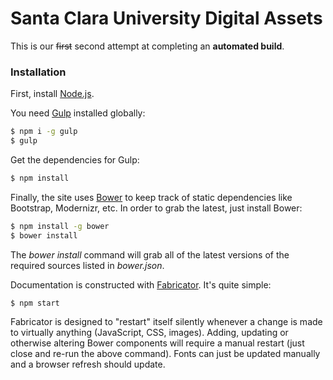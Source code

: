 # Santa Clara University Digital Assets

This is our ~~first~~ second attempt at completing an **automated build**.

### Installation

First, install [Node.js](http://nodejs.org/).

You need [Gulp](http://gulpjs.com/) installed globally:

```sh
$ npm i -g gulp
$ gulp
```

Get the dependencies for Gulp:

```sh
$ npm install
```

Finally, the site uses [Bower](http://bower.io/) to keep track of static dependencies like Bootstrap, Modernizr, etc.
In order to grab the latest, just install Bower:

```sh
$ npm install -g bower
$ bower install
```

The *bower install* command will grab all of the latest versions of the required sources listed in *bower.json*.

Documentation is constructed with [Fabricator](https://github.com/fbrctr/fabricator).  It's quite simple:

```sh
$ npm start
```

Fabricator is designed to "restart" itself silently whenever a change is made to virtually anything (JavaScript, CSS, images).  Adding, updating or otherwise altering Bower components will require a manual restart (just close and re-run the above command).  Fonts can just be updated manually and a browser refresh should update.
